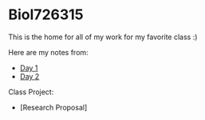 # Biol726315
This is the home for all of my work for my favorite class :)

Here are my notes from:
- [Day 1](https://github.com/jtm077/Biol726315/blob/main/Day1.md](https://github.com/jtm077/Biol726315/blob/main/Class%20Notes/Day1.md))
- [Day 2](https://github.com/jtm077/Biol726315/blob/main/Class%20Notes/Day2.md)

Class Project:
- [Research Proposal]
